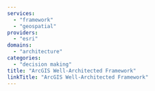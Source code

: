 ```yaml
---
services:
  - "framework"
  - "geospatial"
providers:
  - "esri"
domains:
  - "architecture"
categories:
  - "decision making"
title: "ArcGIS Well-Architected Framework"
linkTitle: "ArcGIS Well-Architected Framework"
---
```

